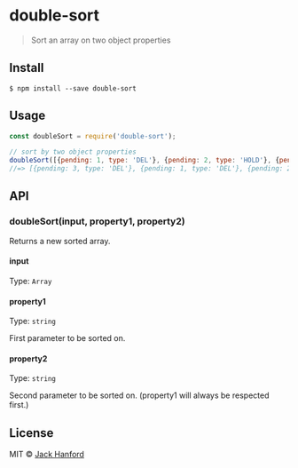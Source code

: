 # double-sort

> Sort an array on two object properties


## Install

```
$ npm install --save double-sort
```


## Usage

```js
const doubleSort = require('double-sort');

// sort by two object properties
doubleSort([{pending: 1, type: 'DEL'}, {pending: 2, type: 'HOLD'}, {pending: 3, type: 'DEL'}, ...], 'type', 'pending');
//=> [{pending: 3, type: 'DEL'}, {pending: 1, type: 'DEL'}, {pending: 2, type: 'HOLD'}, ...]
```


## API

### doubleSort(input, property1, property2)

Returns a new sorted array.

#### input

Type: `Array`

#### property1

Type: `string`

First parameter to be sorted on.

#### property2

Type: `string`

Second parameter to be sorted on. (property1 will always be respected first.)


## License

MIT © [Jack Hanford](https://jackhanford.com)
